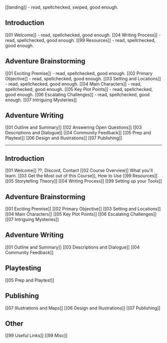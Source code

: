 [[landing]] - read, spellchecked, swiped, good enough.
## Introduction
[[01 Welcome]] - read, spellchecked, good enough.
[[04 Writing Process]] - read, spellchecked, good enough.
[[99 Resources]] - read, spellchecked, good enough.
## Adventure Brainstorming
[[01 Exciting Premise]] - read, spellchecked, good enough.
[[02 Primary Objective]] - read, spellchecked, good enough.
[[03 Setting and Locations]] - read, spellchecked, good enough.
[[04 Main Characters]] - read, spellchecked, good enough.
[[05 Key Plot Points]] - read, spellchecked, good enough.
[[06 Escalating Challenges]] - read, spellchecked, good enough.
[[07 Intriguing Mysteries]]
## Adventure Writing
[[01 Outline and Summary]]
[[02 Answering Open Questions]]
[[03 Descriptions and Dialogue]]
[[04 Community Feedback]]
[[05 Prep and Playtest]]
[[06 Design and Illustrations]]
[[07 Publishing]]


---

## Introduction
[[01 Welcome]] ??, Discord, Contact
[[02 Course Overview]] What you'll learn.
[[03 Get the Most out of this Course]], How to Use
[[99 Resources]]
[[05 Storytelling Theory]]
[[04 Writing Process]]
[[99 Setting up your Tools]]
## Adventure Brainstorming
[[01 Exciting Premise]]
[[02 Primary Objective]]
[[03 Setting and Locations]]
[[04 Main Characters]]
[[05 Key Plot Points]]
[[06 Escalating Challenges]]
[[07 Intriguing Mysteries]]
## Adventure Writing
[[01 Outline and Summary]]
[[03 Descriptions and Dialogue]]
[[04 Community Feedback]]
## Playtesting
[[05 Prep and Playtest]]
## Publishing
[[07 Illustrations and Maps]]
[[06 Design and Illustrations]]
[[07 Publishing]]
## Other
[[99 Useful Links]]
[[99 Misc]]
